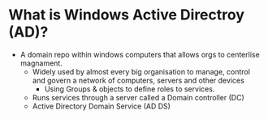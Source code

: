# What is Windows Active Directroy (AD)?

* A domain repo within windows computers that allows orgs to centerlise magnament.
  * Widely used by almost every big organisation to manage, control and govern a network of computers, servers and other devices
    * Using Groups & objects to define roles to services.
  * Runs services through a server called a Domain controller (DC)
  * Active Directory Domain Service (AD DS)
